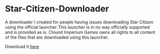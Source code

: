 # Star-Citizen-Downloader
A downloader I created for people having issues downloading Star Citizen using the official launcher
This launcher is in no way officially supported and is provided as is.
Clound Imperium Games owns all rights to all content of the files that are downloaded using this launcher.

Download it [here](https://github.com/khumps/Star-Citizen-Downloader/raw/master/StarCitizenDownloader.jar)
